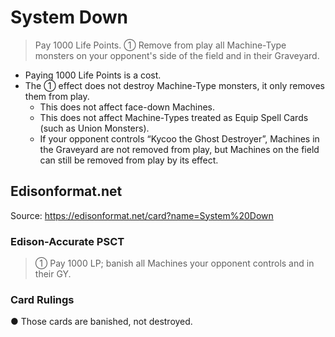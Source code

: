 # System Down

> Pay 1000 Life Points. ① Remove from play all Machine-Type monsters on your opponent's side of the field and in their Graveyard.

*   Paying 1000 Life Points is a cost.
*   The ① effect does not destroy Machine-Type monsters, it only removes them from play.
    *   This does not affect face-down Machines.
    *   This does not affect Machine-Types treated as Equip Spell Cards (such as Union Monsters).
    *   If your opponent controls “Kycoo the Ghost Destroyer”, Machines in the Graveyard are not removed from play, but Machines on the field can still be removed from play by its effect.

## Edisonformat.net

Source: https://edisonformat.net/card?name=System%20Down

### Edison-Accurate PSCT

> ① Pay 1000 LP; banish all Machines your opponent controls and in their GY.

### Card Rulings

● Those cards are banished, not destroyed.
            